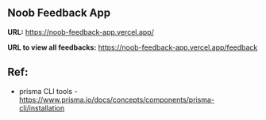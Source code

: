## Noob Feedback App

**URL:** https://noob-feedback-app.vercel.app/

**URL to view all feedbacks:** https://noob-feedback-app.vercel.app/feedback

## Ref:

- prisma CLI tools - https://www.prisma.io/docs/concepts/components/prisma-cli/installation
